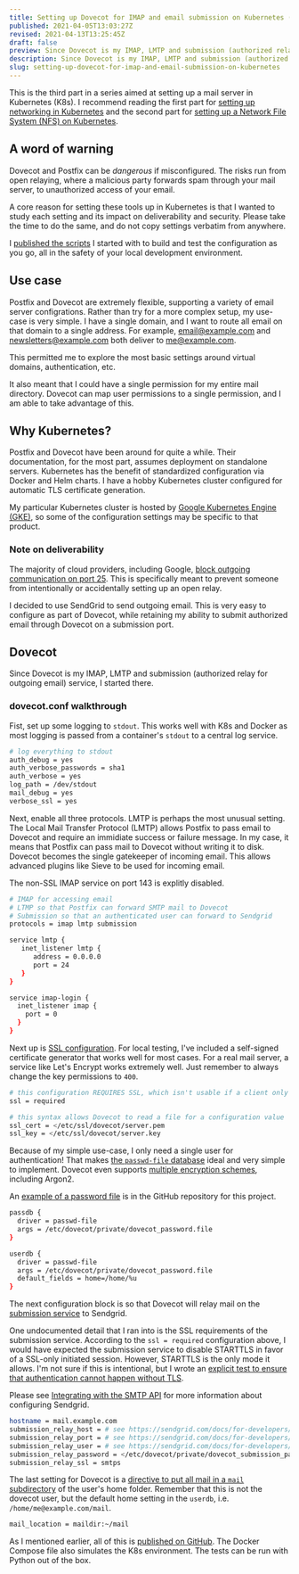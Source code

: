 ```yaml
---
title: Setting up Dovecot for IMAP and email submission on Kubernetes (K8s)
published: 2021-04-05T13:03:27Z
revised: 2021-04-13T13:25:45Z
draft: false
preview: Since Dovecot is my IMAP, LMTP and submission (authorized relay for outgoing email) service, I started there.
description: Since Dovecot is my IMAP, LMTP and submission (authorized relay for outgoing email) service, I started there.
slug: setting-up-dovecot-for-imap-and-email-submission-on-kubernetes
---
```


This is the third part in a series aimed at setting up a mail server in Kubernetes (K8s). I recommend reading the first part for [setting up networking in Kubernetes](/post/configuring-kubernetes-and-nginx-ingress-for-a-mail-server) and the second part for [setting up a Network File System (NFS) on Kubernetes](/post/setting-up-network-file-system-nfs-on-kubernetes).

## A word of warning

Dovecot and Postfix can be _dangerous_ if misconfigured. The risks run from open relaying, where a malicious party forwards spam through your mail server, to unauthorized access of your email.

A core reason for setting these tools up in Kubernetes is that I wanted to study each setting and its impact on deliverability and security. Please take the time to do the same, and do not copy settings verbatim from anywhere.

I [published the scripts](https://github.com/corybuecker/k8s-mail) I started with to build and test the configuration as you go, all in the safety of your local development environment.

## Use case

Postfix and Dovecot are extremely flexible, supporting a variety of email server configrations. Rather than try for a more complex setup, my use-case is very simple. I have a single domain, and I want to route all email on that domain to a single address. For example, email@example.com and newsletters@example.com both deliver to me@example.com.

This permitted me to explore the most basic settings around virtual domains, authentication, etc.

It also meant that I could have a single permission for my entire mail directory. Dovecot can map user permissions to a single permission, and I am able to take advantage of this.

## Why Kubernetes?

Postfix and Dovecot have been around for quite a while. Their documentation, for the most part, assumes deployment on standalone servers. Kubernetes has the benefit of standardized configuration via Docker and Helm charts. I have a hobby Kubernetes cluster configured for automatic TLS certificate generation.

My particular Kubernetes cluster is hosted by [Google Kubernetes Engine (GKE)](https://cloud.google.com/kubernetes-engine), so some of the configuration settings may be specific to that product.

### Note on deliverability

The majority of cloud providers, including Google, [block outgoing communication on port 25](https://cloud.google.com/vpc/docs/firewalls#blockedtraffic). This is specifically meant to prevent someone from intentionally or accidentally setting up an open relay.

I decided to use SendGrid to send outgoing email. This is very easy to configure as part of Dovecot, while retaining my ability to submit authorized email through Dovecot on a submission port.

## Dovecot

Since Dovecot is my IMAP, LMTP and submission (authorized relay for outgoing email) service, I started there.

### dovecot.conf walkthrough

Fist, set up some logging to `stdout`. This works well with K8s and Docker as most logging is passed from a container's `stdout` to a central log service.

```bash
# log everything to stdout
auth_debug = yes
auth_verbose_passwords = sha1
auth_verbose = yes
log_path = /dev/stdout
mail_debug = yes
verbose_ssl = yes
```

Next, enable all three protocols. LMTP is perhaps the most unusual setting. The Local Mail Transfer Protocol (LMTP) allows Postfix to pass email to Dovecot and require an immidiate success or failure message. In my case, it means that Postfix can pass mail to Dovecot without writing it to disk. Dovecot becomes the single gatekeeper of incoming email. This allows advanced plugins like Sieve to be used for incoming email.

The non-SSL IMAP service on port 143 is explitly disabled.

```bash
# IMAP for accessing email
# LTMP so that Postfix can forward SMTP mail to Dovecot
# Submission so that an authenticated user can forward to Sendgrid
protocols = imap lmtp submission

service lmtp {
   inet_listener lmtp {
      address = 0.0.0.0
      port = 24
   }
}

service imap-login {
  inet_listener imap {
    port = 0
  }
}
```

Next up is [SSL configuration](https://doc.dovecot.org/configuration_manual/dovecot_ssl_configuration/#dovecot-ssl-configuration). For local testing, I've included a self-signed certificate generator that works well for most cases. For a real mail server, a service like Let's Encrypt works extremely well. Just remember to always change the key permissions to `400`.

```bash
# this configuration REQUIRES SSL, which isn't usable if a client only supports STARTTLS
ssl = required

# this syntax allows Dovecot to read a file for a configuration value
ssl_cert = </etc/ssl/dovecot/server.pem
ssl_key = </etc/ssl/dovecot/server.key
```

Because of my simple use-case, I only need a single user for authentication! That makes [the `passwd-file` database](https://doc.dovecot.org/configuration_manual/authentication/passwd_file/#authentication-passwd-file) ideal and very simple to implement. Dovecot even supports [multiple encryption schemes](https://doc.dovecot.org/configuration_manual/authentication/password_schemes/#authentication-password-schemes), including Argon2.

An [example of a password file](https://github.com/corybuecker/k8s-mail/blob/main/volumes/dovecot_password_file) is in the GitHub repository for this project.

```bash
passdb {
  driver = passwd-file
  args = /etc/dovecot/private/dovecot_password.file
}

userdb {
  driver = passwd-file
  args = /etc/dovecot/private/dovecot_password.file
  default_fields = home=/home/%u
}
```

The next configuration block is so that Dovecot will relay mail on the [submission service](https://doc.dovecot.org/admin_manual/submission_server) to Sendgrid.

One undocumented detail that I ran into is the SSL requirements of the submission service. According to the `ssl = required` configuration above, I would have expected the submission service to disable STARTTLS in favor of a SSL-only initiated session. However, STARTTLS is the only mode it allows. I'm not sure if this is intentional, but I wrote an [explicit test to ensure that authentication cannot happen without TLS](https://github.com/corybuecker/k8s-mail/blob/f7de84e86aaf527c8a1eae58cae306a82b5d14c8/tests/submission_test.py#L12).

Please see [Integrating with the SMTP API](https://sendgrid.com/docs/for-developers/sending-email/integrating-with-the-smtp-api/) for more information about configuring Sendgrid.

```bash
hostname = mail.example.com
submission_relay_host = # see https://sendgrid.com/docs/for-developers/sending-email/integrating-with-the-smtp-api/
submission_relay_port = # see https://sendgrid.com/docs/for-developers/sending-email/integrating-with-the-smtp-api/
submission_relay_user = # see https://sendgrid.com/docs/for-developers/sending-email/integrating-with-the-smtp-api/
submission_relay_password = </etc/dovecot/private/dovecot_submission_password.file
submission_relay_ssl = smtps
```

The last setting for Dovecot is a [directive to put all mail in a `mail` subdirectory](https://doc.dovecot.org/configuration_manual/mail_location/#mail-location-settings) of the user's home folder. Remember that this is not the dovecot user, but the default home setting in the `userdb`, i.e. `/home/me@example.com/mail`.

```bash
mail_location = maildir:~/mail
```

As I mentioned earlier, all of this is [published on GitHub](https://github.com/corybuecker/k8s-mail). The Docker Compose file also simulates the K8s environment. The tests can be run with Python out of the box.